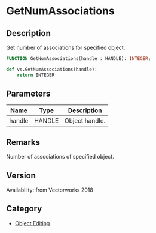 # GetNumAssociations

## Description
Get number of associations for specified object.

```pascal
FUNCTION GetNumAssociations(handle : HANDLE): INTEGER;
```

```python
def vs.GetNumAssociations(handle):
    return INTEGER
```

## Parameters
|Name|Type|Description|
|---|---|---|
|handle|HANDLE|Object handle.|

## Remarks
Number of associations of specified object.

## Version
Availability: from Vectorworks 2018

## Category
* [Object Editing](../Categories/Object%20Editing.md)
